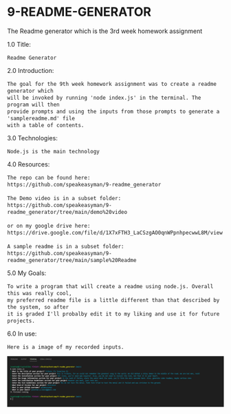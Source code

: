 # 9-README-GENERATOR
The Readme generator which is the 3rd week homework assignment

1.0 Title:

    Readme Generator

2.0 Introduction:

    The goal for the 9th week homework assignment was to create a readme generator which 
    will be invoked by running 'node index.js' in the terminal. The program will then 
    provide prompts and using the inputs from those prompts to generate a 'samplereadme.md' file 
    with a table of contents.

3.0 Technologies:

    Node.js is the main technology

4.0 Resources:


    The repo can be found here: 
    https://github.com/speakeasyman/9-readme_generator

    The Demo video is in a subset folder: 
    https://github.com/speakeasyman/9-readme_generator/tree/main/demo%20video

    or on my google drive here:
    https://drive.google.com/file/d/1X7xFTH3_LaCSzgAO0qnWPpnhpecwwL8M/view

    A sample readme is in a subset folder: 
    https://github.com/speakeasyman/9-readme_generator/tree/main/sample%20Readme

5.0 My Goals:

    To write a program that will create a readme using node.js. Overall this was really cool, 
    my preferred readme file is a little different than that described by the system, so after 
    it is graded I'll probalby edit it to my liking and use it for future projects.

6.0 In use:

    Here is a image of my recorded inputs.


![Readme_Generator](./img/image.PNG)